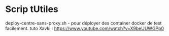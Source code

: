 # Scrip tUtiles

deploy-centre-sans-proxy.sh - pour déployer des container docker de test facilement.
tuto Xavki : https://www.youtube.com/watch?v=X9beUUWGPp0
